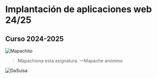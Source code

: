 # Implantación de aplicaciones web 24/25

## Curso 2024-2025

![Mapachito](https://cdn.unotv.com/images/2024/05/mapache-como-mascota-jpg-152029-1024x576.jpeg "Mapachiona esta asignatura")

> Mapachiona esta asignatura.  —Mapache anónimo

![DaSuisa](https://media1.tenor.com/m/rFs7M3-8JTMAAAAd/da-suisa.gif "Laisy")